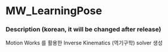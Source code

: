 # MW_LearningPose
### Description (korean, it will be changed after release)
Motion Works 를 활용한 Inverse Kinematics (역기구학) solver 생성 
